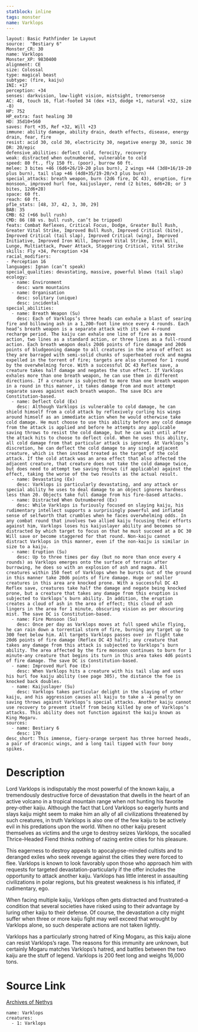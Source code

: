 ```yaml
---
statblock: inline
tags: monster
name: Varklops
---
```

```statblock
layout: Basic Pathfinder 1e Layout
source:  "Bestiary 6"
Monster_CR: 30
name: Varklops
Monster_XP: 9830400
alignment: CE
size: Colossal
type: magical beast
subtype: (fire, kaiju)
INI: +17
perception: +34
senses: darkvision, low-light vision, mistsight, tremorsense
AC: 48, touch 16, flat-footed 34 (dex +13, dodge +1, natural +32, size -8)
HP: 752
HP_extra: fast healing 30
HD: 35d10+560
saves: Fort +35, Ref +32, Will +23
immune: ability damage, ability drain, death effects, disease, energy drain, fear, fire
resist: acid 30, cold 30, electricity 30, negative energy 30, sonic 30
DR: 20/epic
defensive_abilities: deflect cold, ferocity, recovery
weak: distracted when outnumbered, vulnerable to cold
speed: 80 ft., fly 150 ft. (poor), burrow 60 ft.
melee: 3 bites +46 (6d6+26/19-20 plus burn), 2 wings +44 (3d8+16/19-20 plus burn), tail slap +46 (4d8+35/19-20/×3 plus burn)
special_attacks: breath weapon, burn (2d6 fire, DC 43), eruption, fire monsoon, improved hurl foe, kaijuslayer, rend (2 bites, 6d6+28; or 3 bites, 12d6+28)
space: 60 ft.
reach: 60 ft.
pf1e_stats: [48, 37, 42, 3, 30, 29]
BAB: 35
CMB: 62 (+66 bull rush)
CMD: 86 (88 vs. bull rush, can’t be tripped)
feats: Combat Reflexes, Critical Focus, Dodge, Greater Bull Rush, Greater Vital Strike, Improved Bull Rush, Improved Critical (bite), Improved Critical (tail slap), Improved Critical (wing), Improved Initiative, Improved Iron Will, Improved Vital Strike, Iron Will, Lunge, Multiattack, Power Attack, Staggering Critical, Vital Strike
skills: Fly +34, Perception +34
racial_modifiers:
- Perception 16
languages: Ignan (can’t speak)
special_qualities: devastating, massive, powerful blows (tail slap)
ecology:
  - name: Environment
    desc: warm mountains
  - name: Organisation
    desc: solitary (unique)
    desc: incidental
special_abilities:
  - name: Breath Weapon (Su)
    desc: Each of Varklops’s three heads can exhale a blast of searing fire and billowing ash in a 1,200-foot line once every 4 rounds. Each head’s breath weapon is a separate attack with its own 4-round recharge period. The kaiju can exhale one line of fire as a move action, two lines as a standard action, or three lines as a full-round action. Each breath weapon deals 20d6 points of fire damage and 20d6 points of bludgeoning damage to all creatures in the area of effect as they are barraged with semi-solid chunks of superheated rock and magma expelled in the torrent of fire; targets are also stunned for 1 round by the overwhelming force. With a successful DC 43 Reflex save, a creature takes half damage and negates the stun effect. If Varklops exhales more than one breath weapon, he can use them in different directions. If a creature is subjected to more than one breath weapon in a round in this manner, it takes damage from and must attempt separate saves against each breath weapon. The save DCs are Constitution-based.
  - name: Deflect Cold (Ex)
    desc: Although Varklops is vulnerable to cold damage, he can shield himself from a cold attack by reflexively curling his wings around himself as an immediate action when he would otherwise take cold damage. He must choose to use this ability before any cold damage from the attack is applied and before he attempts any applicable saving throws to resist the cold damage, but he can wait until after the attack hits to choose to deflect cold. When he uses this ability, all cold damage from that particular attack is ignored. At Varklops’s discretion, he can deflect the cold damage to any single adjacent creature, which is then instead treated as the target of the cold attack. If the cold attack was an area effect that also affected the adjacent creature, that creature does not take the cold damage twice, but does need to attempt two saving throws (if applicable) against the effect, taking the worse of the two results as the actual result.
  - name: Devastating (Ex)
    desc: Varklops is particularly devastating, and any attack or special ability he uses to deal damage to an object ignores hardness less than 20. Objects take full damage from his fire-based attacks.
  - name: Distracted When Outnumbered (Ex)
    desc: While Varklops is furiously focused on slaying kaiju, his rudimentary intellect supports a surprisingly powerful and inflated sense of selfworth that crumbles when he faces overwhelming odds. In any combat round that involves two allied kaiju focusing their efforts against him, Varklops loses his kaijuslayer ability and becomes so distracted by which target to focus on that he must succeed at a DC 30 Will save or become staggered for that round. Non-kaiju cannot distract Varklops in this manner, even if the non-kaiju is similar in size to a kaiju.
  - name: Eruption (Su)
    desc: Up to three times per day (but no more than once every 4 rounds) as Varklops emerges onto the surface of terrain after burrowing, he does so with an explosion of ash and magma. All creatures within 150 feet of Varklops when he bursts out of the ground in this manner take 20d6 points of fire damage. Huge or smaller creatures in this area are knocked prone. With a successful DC 43 Reflex save, creatures take half the damage and negate being knocked prone, but a creature that takes any damage from this eruption is subjected to Varklops’s burn ability. In addition, the eruption creates a cloud of ash in the area of effect; this cloud of ash lingers in the area for 1 minute, obscuring vision as per obscuring mist. The save DC is Constitution-based.
  - name: Fire Monsoon (Su)
    desc: Once per day as Varklops moves at full speed while flying, he can rain down a torrential storm of fire, burning any target up to 300 feet below him. All targets Varklops passes over in flight take 20d6 points of fire damage (Reflex DC 43 half); any creature that takes any damage from this attack is subjected to Varklops’s burn ability. The area affected by the fire monsoon continues to burn for 1 minute-any creature that begins its turn in this area takes 4d6 points of fire damage. The save DC is Constitution-based.
  - name: Improved Hurl Foe (Ex)
    desc: When Varklops hits a creature with his tail slap and uses his hurl foe kaiju ability (see page 305), the distance the foe is knocked back doubles.
  - name: Kaijuslayer (Su)
    desc: Varklops takes particular delight in the slaying of other kaiju, and his aggression causes all kaiju to take a -4 penalty on saving throws against Varklops’s special attacks. Another kaiju cannot use recovery to prevent itself from being killed by one of Varklops’s attacks. This ability does not function against the kaiju known as King Mogaru.
sources:
  - name: Bestiary 6
    desc: 170
desc_short: This immense, fiery-orange serpent has three horned heads, a pair of draconic wings, and a long tail tipped with four bony spikes.
```
# Description
Lord Varklops is indisputably the most powerful of the known kaiju, a tremendously destructive force of devastation that dwells in the heart of an active volcano in a tropical mountain range when not hunting his favorite prey-other kaiju. Although the fact that Lord Varklops so eagerly hunts and slays kaiju might seem to make him an ally of all civilizations threatened by such creatures, in truth Varklops is also one of the few kaiju to be actively evil in his predations upon the world. When no other kaiju present themselves as victims and the urge to destroy seizes Varklops, the socalled Thrice-Headed Fiend thinks nothing of razing entire cities for his pleasure. 

This eagerness to destroy appeals to apocalypse-minded cultists and to deranged exiles who seek revenge against the cities they were forced to flee. Varklops is known to look favorably upon those who approach him with requests for targeted devastation-particularly if the offer includes the opportunity to attack another kaiju. Varklops has little interest in assaulting civilizations in polar regions, but his greatest weakness is his inflated, if rudimentary, ego. 

When facing multiple kaiju, Varklops often gets distracted and frustrated-a condition that several societies have risked using to their advantage by luring other kaiju to their defense. Of course, the devastation a city might suffer when three or more kaiju fight may well exceed that wrought by Varklops alone, so such desperate actions are not taken lightly. 

Varklops has a particularly strong hatred of King Mogaru, as this kaiju alone can resist Varklops’s rage. The reasons for this immunity are unknown, but certainly Mogaru matches Varklops’s hatred, and battles between the two kaiju are the stuff of legend. Varklops is 200 feet long and weighs 16,000 tons.
# Source Link
[Archives of Nethys](https://aonprd.com/MonsterDisplay.aspx?ItemName=Varklops)
```encounter-table
name: Varklops
creatures:
  - 1: Varklops
```
